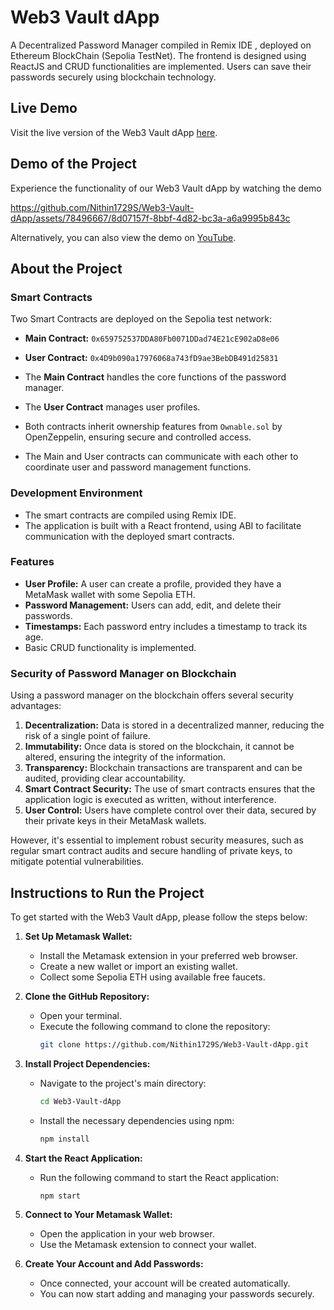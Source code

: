 # Web3 Vault dApp

A Decentralized Password Manager compiled in Remix IDE , deployed on Ethereum BlockChain (Sepolia TestNet). The frontend is designed using ReactJS and CRUD functionalities are implemented. Users can save their passwords securely using blockchain technology.

## Live Demo

Visit the live version of the Web3 Vault dApp [here](https://web3vault.vercel.app).

## Demo of the Project
Experience the functionality of our Web3 Vault dApp by watching the demo




https://github.com/Nithin1729S/Web3-Vault-dApp/assets/78496667/8d07157f-8bbf-4d82-bc3a-a6a9995b843c






Alternatively, you can also view the demo on [YouTube](https://www.youtube.com/watch?v=wmYAtVDMEuc).

## About the Project

### Smart Contracts
Two Smart Contracts are deployed on the Sepolia test network:
- **Main Contract:** `0x659752537DDA80Fb0071DDad74E21cE902aD8e06`
- **User Contract:** `0x4D9b090a17976068a743fD9ae3BebDB491d25831`

- The **Main Contract** handles the core functions of the password manager.
- The **User Contract** manages user profiles.
- Both contracts inherit ownership features from `Ownable.sol` by OpenZeppelin, ensuring secure and controlled access.
- The Main and User contracts can communicate with each other to coordinate user and password management functions.

### Development Environment
- The smart contracts are compiled using Remix IDE.
- The application is built with a React frontend, using ABI to facilitate communication with the deployed smart contracts.

### Features
- **User Profile:** A user can create a profile, provided they have a MetaMask wallet with some Sepolia ETH.
- **Password Management:** Users can add, edit, and delete their passwords.
- **Timestamps:** Each password entry includes a timestamp to track its age.
- Basic CRUD functionality is implemented.

### Security of Password Manager on Blockchain
Using a password manager on the blockchain offers several security advantages:
1. **Decentralization:** Data is stored in a decentralized manner, reducing the risk of a single point of failure.
2. **Immutability:** Once data is stored on the blockchain, it cannot be altered, ensuring the integrity of the information.
3. **Transparency:** Blockchain transactions are transparent and can be audited, providing clear accountability.
4. **Smart Contract Security:** The use of smart contracts ensures that the application logic is executed as written, without interference.
5. **User Control:** Users have complete control over their data, secured by their private keys in their MetaMask wallets.

However, it's essential to implement robust security measures, such as regular smart contract audits and secure handling of private keys, to mitigate potential vulnerabilities.



## Instructions to Run the Project

To get started with the Web3 Vault dApp, please follow the steps below:

1. **Set Up Metamask Wallet:**
    - Install the Metamask extension in your preferred web browser.
    - Create a new wallet or import an existing wallet.
    - Collect some Sepolia ETH using available free faucets.

2. **Clone the GitHub Repository:**
    - Open your terminal.
    - Execute the following command to clone the repository:
      ```bash
      git clone https://github.com/Nithin1729S/Web3-Vault-dApp.git
      ```

3. **Install Project Dependencies:**
    - Navigate to the project's main directory:
      ```bash
      cd Web3-Vault-dApp
      ```
    - Install the necessary dependencies using npm:
      ```bash
      npm install
      ```

4. **Start the React Application:**
    - Run the following command to start the React application:
      ```bash
      npm start
      ```

5. **Connect to Your Metamask Wallet:**
    - Open the application in your web browser.
    - Use the Metamask extension to connect your wallet.

6. **Create Your Account and Add Passwords:**
    - Once connected, your account will be created automatically.
    - You can now start adding and managing your passwords securely.

